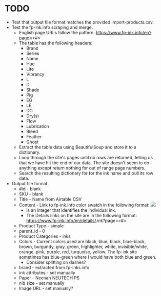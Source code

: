 # TODO
* Test that output file format matches the provided import-products.csv.
* Test the fp-ink.info scraping and merge.
    * English page URLs follow the pattern: https://www.fp-ink.info/en?page=<#>
    * The table has the following headers:
        * Brand
        * Series
        * Name
        * Hue
        * Lite
        * Vibrancy
        * L
        * D
        * Shade
        * Pig
        * EG
        * LE
        * DC
        * Dry(s)
        * Flow
        * Lubrication
        * Bleed
        * Feather
        * Ghost
    * Extract the table data using BeautifulSoup and store it to a dictionary.
    * Loop through the site's pages until no rows are returned, telling us that
      we have hit the end of our data. The site doesn't seem to do anything
      except return nothing for out of range page numbers.
    * Search the resulting dictionary for for the ink name and pull its row
      data.
* Output file format
    * #id - blank
    * SKU - blank
    * Title - Name from Airtable CSV
    * Content - Link to fp-ink.info color swatch in the following format: 
      <a href="http://www.fp-ink.info/en/details/<ID>.ink"><img src="http://www.fp-ink.info/colorcard<ID>.png"></a>
        * <ID> is an integer that identifies the individual ink.
        * The Details links on the site are in the following format:
          https://www.fp-ink.info/en/details/<ID>.ink?page=<#>
    * Product Type - simple
    * parent\_id - 0
    * Product Categories - inks
    * Colors - Current colors used are black, blue, black, blue-black, brown,
      burgundy, gray, green, highlighter, white, invisible/white, orange, pink,
      purple, red, turquoise, yellow. The fp-ink site sometimes has blue-green
      where I would have both blue and green.
      * Consider splitting on dashes?
    * brand - extracted from fp-inks.info
    * ink attributes - set manually
    * Paper - Neenah NEUTECH PS
    * nib size - set manually
    * Image URL - set manually?


